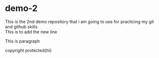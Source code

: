 # demo-2

This is the 2nd demo repository that i am going to use for practicing my git and github skills
<br>
This is to add the new line

<p>This is paragraph </p>

<footer>
<p>copyright protected{hi}
</footer>
